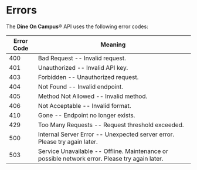 # Errors

<!-- <aside class="notice">
This error section is stored in a separate file in <code>includes/_errors.md</code>. Slate allows you to optionally separate out your docs into many files...just save them to the <code>includes</code> folder and add them to the top of your <code>index.md</code>'s frontmatter. Files are included in the order listed.
</aside> -->

The **Dine On Campus**&reg; API uses the following error codes:


| Error Code | Meaning                                                                                        |
| ---------- | ---------------------------------------------------------------------------------------------- |
| 400        | Bad Request -- Invalid request.                                                                |
| 401        | Unauthorized -- Invalid API key.                                                               |
| 403        | Forbidden -- Unauthorized request.                                                             |
| 404        | Not Found -- Invalid endpoint.                                                                 |
| 405        | Method Not Allowed -- Invalid method.                                                          |
| 406        | Not Acceptable -- Invalid format.                                                              |
| 410        | Gone -- Endpoint no longer exists.                                                             |
| 429        | Too Many Requests -- Request threshold exceeded.                                               |
| 500        | Internal Server Error -- Unexpected server error. Please try again later.                      |
| 503        | Service Unavailable -- Offline. Maintenance or possible network error. Please try again later. |
